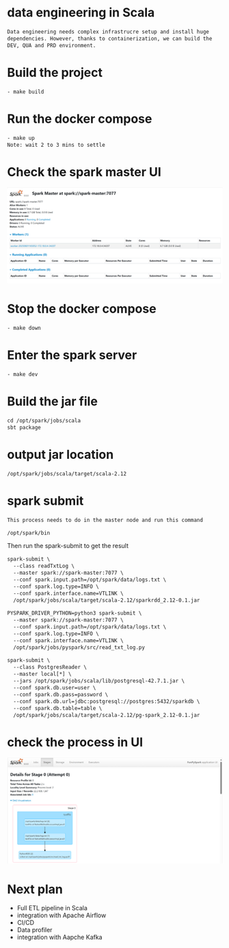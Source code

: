 # data engineering in Scala 
    Data engineering needs complex infrastrucre setup and install huge dependencies. However, thanks to containerization, we can build the DEV, QUA and PRD environment.  

# Build the project 
    - make build 

# Run the docker compose 
    - make up 
    Note: wait 2 to 3 mins to settle 


# Check the spark master UI 
![Spark Architecture](asserts/spark-master.png)

# Stop the docker compose 
    - make down 

# Enter the spark server 
    - make dev

# Build the jar file 
```
cd /opt/spark/jobs/scala
sbt package 
```

# output jar location 
```
/opt/spark/jobs/scala/target/scala-2.12
```

# spark submit 
    This process needs to do in the master node and run this command 
```
/opt/spark/bin
```
Then run the spark-submit to get the result
```
spark-submit \
  --class readTxtLog \
  --master spark://spark-master:7077 \
  --conf spark.input.path=/opt/spark/data/logs.txt \
  --conf spark.log.type=INFO \
  --conf spark.interface.name=VTLINK \
  /opt/spark/jobs/scala/target/scala-2.12/sparkrdd_2.12-0.1.jar
```

```
PYSPARK_DRIVER_PYTHON=python3 spark-submit \
  --master spark://spark-master:7077 \
  --conf spark.input.path=/opt/spark/data/logs.txt \
  --conf spark.log.type=INFO \
  --conf spark.interface.name=VTLINK \
  /opt/spark/jobs/pyspark/src/read_txt_log.py
```

```postgres reader 
spark-submit \
  --class PostgresReader \
  --master local[*] \
  --jars /opt/spark/jobs/scala/lib/postgresql-42.7.1.jar \
  --conf spark.db.user=user \
  --conf spark.db.pass=password \
  --conf spark.db.url=jdbc:postgresql://postgres:5432/sparkdb \
  --conf spark.db.table=table \
  /opt/spark/jobs/scala/target/scala-2.12/pg-spark_2.12-0.1.jar
```
# check the process in UI
![Spark Architecture](asserts/spark-application.png)

# Next plan 
- Full ETL pipeline in Scala 
- integration with Apache Airflow 
- CI/CD 
- Data profiler 
- integration with Aapche Kafka 

